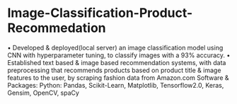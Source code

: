 # Image-Classification-Product-Recommedation
• Developed &amp; deployed(local server) an image classification model using CNN with hyperparameter tuning, to classify images with a 93% accuracy.  • Established text based &amp; image based recommendation systems, with data preprocessing that recommends products based on product title &amp; image features to the user, by scraping fashion data from Amazon.com   Software &amp; Packages: Python: Pandas, Scikit-Learn, Matplotlib, Tensorflow2.0, Keras, Gensim, OpenCV, spaCy
